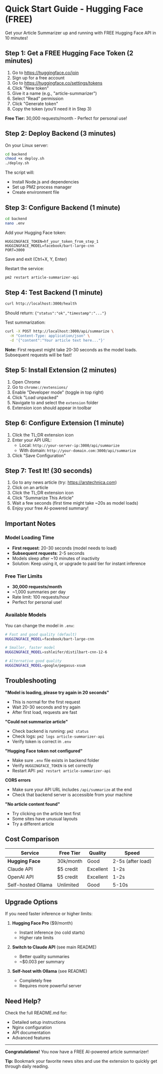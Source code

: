 # Quick Start Guide - Hugging Face (FREE)

Get your Article Summarizer up and running with FREE Hugging Face API in 10 minutes!

## Step 1: Get a FREE Hugging Face Token (2 minutes)

1. Go to https://huggingface.co/join
2. Sign up for a free account
3. Go to https://huggingface.co/settings/tokens
4. Click "New token"
5. Give it a name (e.g., "article-summarizer")
6. Select "Read" permission
7. Click "Generate token"
8. Copy the token (you'll need it in Step 3)

**Free Tier:** 30,000 requests/month - Perfect for personal use!

## Step 2: Deploy Backend (3 minutes)

On your Linux server:

```bash
cd backend
chmod +x deploy.sh
./deploy.sh
```

The script will:
- Install Node.js and dependencies
- Set up PM2 process manager
- Create environment file

## Step 3: Configure Backend (1 minute)

```bash
cd backend
nano .env
```

Add your Hugging Face token:
```
HUGGINGFACE_TOKEN=hf_your_token_from_step_1
HUGGINGFACE_MODEL=facebook/bart-large-cnn
PORT=3000
```

Save and exit (Ctrl+X, Y, Enter)

Restart the service:
```bash
pm2 restart article-summarizer-api
```

## Step 4: Test Backend (1 minute)

```bash
curl http://localhost:3000/health
```

Should return: `{"status":"ok","timestamp":"..."}`

Test summarization:
```bash
curl -X POST http://localhost:3000/api/summarize \
  -H "Content-Type: application/json" \
  -d '{"content":"Your article text here..."}'
```

**Note:** First request might take 20-30 seconds as the model loads. Subsequent requests will be fast!

## Step 5: Install Extension (2 minutes)

1. Open Chrome
2. Go to `chrome://extensions/`
3. Enable "Developer mode" (toggle in top right)
4. Click "Load unpacked"
5. Navigate to and select the `extension` folder
6. Extension icon should appear in toolbar

## Step 6: Configure Extension (1 minute)

1. Click the TL;DR extension icon
2. Enter your API URL:
   - Local: `http://your-server-ip:3000/api/summarize`
   - With domain: `http://your-domain.com:3000/api/summarize`
3. Click "Save Configuration"

## Step 7: Test It! (30 seconds)

1. Go to any news article (try: https://arstechnica.com)
2. Click on an article
3. Click the TL;DR extension icon
4. Click "Summarize This Article"
5. Wait a few seconds (first time might take ~20s as model loads)
6. Enjoy your free AI-powered summary!

## Important Notes

### Model Loading Time
- **First request**: 20-30 seconds (model needs to load)
- **Subsequent requests**: 2-5 seconds
- Models sleep after ~10 minutes of inactivity
- Solution: Keep using it, or upgrade to paid tier for instant inference

### Free Tier Limits
- **30,000 requests/month**
- ~1,000 summaries per day
- Rate limit: 100 requests/hour
- Perfect for personal use!

### Available Models

You can change the model in `.env`:

```bash
# Fast and good quality (default)
HUGGINGFACE_MODEL=facebook/bart-large-cnn

# Smaller, faster model
HUGGINGFACE_MODEL=sshleifer/distilbart-cnn-12-6

# Alternative good quality
HUGGINGFACE_MODEL=google/pegasus-xsum
```

## Troubleshooting

**"Model is loading, please try again in 20 seconds"**
- This is normal for the first request
- Wait 20-30 seconds and try again
- After first load, requests are fast

**"Could not summarize article"**
- Check backend is running: `pm2 status`
- Check logs: `pm2 logs article-summarizer-api`
- Verify token is correct in `.env`

**"Hugging Face token not configured"**
- Make sure `.env` file exists in backend folder
- Verify `HUGGINGFACE_TOKEN` is set correctly
- Restart API: `pm2 restart article-summarizer-api`

**CORS errors**
- Make sure your API URL includes `/api/summarize` at the end
- Check that backend server is accessible from your machine

**"No article content found"**
- Try clicking on the article text first
- Some sites have unusual layouts
- Try a different article

## Cost Comparison

| Service | Free Tier | Quality | Speed |
|---------|-----------|---------|-------|
| **Hugging Face** | 30k/month | Good | 2-5s (after load) |
| Claude API | $5 credit | Excellent | 1-2s |
| OpenAI API | $5 credit | Excellent | 1-2s |
| Self-hosted Ollama | Unlimited | Good | 5-10s |

## Upgrade Options

If you need faster inference or higher limits:

1. **Hugging Face Pro** ($9/month)
   - Instant inference (no cold starts)
   - Higher rate limits

2. **Switch to Claude API** (see main README)
   - Better quality summaries
   - ~$0.003 per summary

3. **Self-host with Ollama** (see README)
   - Completely free
   - Requires more powerful server

## Need Help?

Check the full README.md for:
- Detailed setup instructions
- Nginx configuration
- API documentation
- Advanced features

---

**Congratulations!** You now have a FREE AI-powered article summarizer!

**Tip:** Bookmark your favorite news sites and use the extension to quickly get through daily reading.